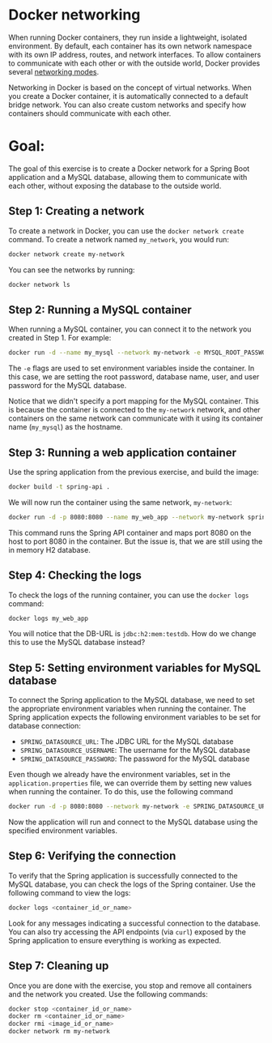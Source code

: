 # Docker networking

When running Docker containers, they run inside a lightweight, isolated environment. By default, each container has its own network namespace with its own IP address, routes, and network interfaces. To allow containers to communicate with each other or with the outside world, Docker provides several [networking modes](https://docs.docker.com/engine/network/).

Networking in Docker is based on the concept of virtual networks. When you create a Docker container, it is automatically connected to a default bridge network. You can also create custom networks and specify how containers should communicate with each other.

<!-- To create a custom network, you can use the `docker network create` command. For example, to create a network named `my_network`, you would run:

```bash
docker network create my_network
```

Once the network is created, you can connect containers to it using the `--network` flag when running a container:

```bash
docker run -d --name my_container --network my_network my_image
```

This allows containers on the same network to communicate with each other using their container names as hostnames. -->

# Goal:
The goal of this exercise is to create a Docker network for a Spring Boot application and a MySQL database, allowing them to communicate with each other, without exposing the database to the outside world.

## Step 1: Creating a network

To create a network in Docker, you can use the `docker network create` command. To create a network named `my_network`, you would run:

```bash
docker network create my-network
```

You can see the networks by running:

```bash
docker network ls
```

## Step 2: Running a MySQL container

When running a MySQL container, you can connect it to the network you created in Step 1. For example:

```bash
docker run -d --name my_mysql --network my-network -e MYSQL_ROOT_PASSWORD=root -e MYSQL_DATABASE=mydb -e MYSQL_USER=user -e MYSQL_PASSWORD=secret mysql:8.0
```

The `-e` flags are used to set environment variables inside the container. In this case, we are setting the root password, database name, user, and user password for the MySQL database.

Notice that we didn't specify a port mapping for the MySQL container. This is because the container is connected to the `my-network` network, and other containers on the same network can communicate with it using its container name (`my_mysql`) as the hostname.

## Step 3: Running a web application container

Use the spring application from the previous exercise, and build the image:

```bash
docker build -t spring-api .
```

We will now run the container using the same network, `my-network`:

```bash
docker run -d -p 8080:8080 --name my_web_app --network my-network spring-api
```

This command runs the Spring API container and maps port 8080 on the host to port 8080 in the container. But the issue is, that we are still using the in memory H2 database.

## Step 4: Checking the logs

To check the logs of the running container, you can use the `docker logs` command:

```bash
docker logs my_web_app
```

You will notice that the DB-URL is `jdbc:h2:mem:testdb`. How do we change this to use the MySQL database instead?


## Step 5: Setting environment variables for MySQL database

To connect the Spring application to the MySQL database, we need to set the appropriate environment variables when running the container. The Spring application expects the following environment variables to be set for database connection:

- `SPRING_DATASOURCE_URL`: The JDBC URL for the MySQL database
- `SPRING_DATASOURCE_USERNAME`: The username for the MySQL database
- `SPRING_DATASOURCE_PASSWORD`: The password for the MySQL database

Even though we already have the environment variables, set in the `application.properties` file, we can override them by setting new values when running the container. To do this, use the following command

```bash
docker run -d -p 8080:8080 --network my-network -e SPRING_DATASOURCE_URL=jdbc:mysql://my_mysql:3306/mydb -e SPRING_DATASOURCE_USERNAME=user -e SPRING_DATASOURCE_PASSWORD=secret -e spring-api
```

Now the application will run and connect to the MySQL database using the specified environment variables.

## Step 6: Verifying the connection

To verify that the Spring application is successfully connected to the MySQL database, you can check the logs of the Spring container. Use the following command to view the logs:

```bash
docker logs <container_id_or_name>
```

Look for any messages indicating a successful connection to the database. You can also try accessing the API endpoints (via `curl`) exposed by the Spring application to ensure everything is working as expected.

## Step 7: Cleaning up

Once you are done with the exercise, you stop and remove all containers and the network you created. Use the following commands:

```bash
docker stop <container_id_or_name>
docker rm <container_id_or_name>
docker rmi <image_id_or_name>
docker network rm my-network
```